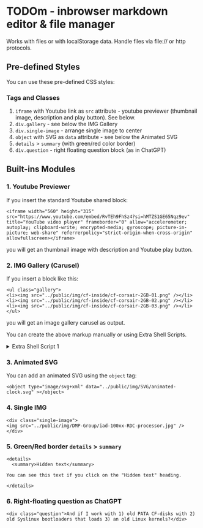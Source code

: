 # TODOm - inbrowser markdown editor & file manager

Works with files or with localStorage data.
Handle files via file:// or http protocols.

## Pre-defined Styles

You can use these pre-defined CSS styles:

### Tags and Classes

1. `iframe` with Youtube link as `src` attribute - youtube previewer (thumbnail image, description and play button). See below.
2. `div.gallery` - see below the IMG Gallery
3. `div.single-image` - arrange single image to center
4. `object` with SVG as `data` attribute - see below the Animated SVG
5. `details` > `summary` (with green/red color border)
6. `div.question` - right floating question block (as in ChatGPT)

## Built-ins Modules

### 1. Youtube Previewer

If you insert the standard Youtube shared block:

```
<iframe width="560" height="315" src="https://www.youtube.com/embed/RvTEh9FhSz4?si=hMTZS1GE65Nqz9ev" title="YouTube video player" frameborder="0" allow="accelerometer; autoplay; clipboard-write; encrypted-media; gyroscope; picture-in-picture; web-share" referrerpolicy="strict-origin-when-cross-origin" allowfullscreen></iframe>
```

you will get an thumbnail image with description and Youtube play button.

### 2. IMG Gallery (Carusel)

If you insert a block like this:

```
<ul class="gallery">
<li><img src="../public/img/cf-inside/cf-corsair-2GB-01.png" /></li>
<li><img src="../public/img/cf-inside/cf-corsair-2GB-02.png" /></li>
<li><img src="../public/img/cf-inside/cf-corsair-2GB-03.png" /></li>
</ul>
```

you will get an image gallery carusel as output.

You can create the above markup manually or using Extra Shell Scripts.

<details>
<summary>Extra Shell Script 1</summary>

1. create_html_image_tags.sh

The script generates multiple `<img>` tags wrapped in a `<ul>` with the class "gallery":

<details>
<summary>Script</summary>

```sh
#!/bin/bash

# Usage:
# "create_html_image_tags.sh /home/papa31/static/public/img/vortex86/btplug asc" (or desc)

#set -x

# Function to display help
show_help() {
  echo "Usage: $0 <directory> [asc|desc] [mtime|name]"
  echo
  echo "Generate HTML image tags for images in the specified directory."
  echo
  echo "  <directory>      Directory containing images (default: current directory)"
  echo "  [asc|desc]       Sorting order (default: asc)"
  echo "  [mtime|name]     Sorting type (modification time or name, default: mtime)"
  echo
  echo "Examples:"
  echo "  $0 ."
  echo "  $0 /path/to/images desc mtime"
  echo "  $0 /path/to/images asc name"
}

# Check for help flag
if [[ "$1" == "--help" || "$1" == "-h" ]]; then
  show_help
  exit 0
fi

# Default to the current directory if none is provided
IMG_DIR=${1:-.}

# Check if the provided argument is a directory
if [ ! -d "$IMG_DIR" ]; then
  echo "Error: $IMG_DIR is not a directory"
  show_help
  exit 1
fi

# Determine the sorting order, default to ascending (asc)
ORDER=${2:-asc}
SORT_TYPE=${3:-mtime} # Default sort type is modification time

# Convert the IMG_DIR to its absolute path
abs_img_dir=$(realpath "$IMG_DIR")

# Extract the path after the "img" directory
parent_dir=$(echo "$abs_img_dir" | sed 's#.*/img/##')

# Function to generate HTML tags
generate_html_tags() {
  local img_list=$1
  for img in $img_list; do
    img_path="$IMG_DIR/$img"
    if [ -f "$img_path" ]; then
      filename=$(basename "$img_path")
      echo "  <li><img src=\"../public/img/$parent_dir/$filename\" /></li>"
    fi
  done
}

# Begin the HTML output
echo '<ul class="gallery">'

# Sorting and looping through each image file in the directory
if [ "$SORT_TYPE" == "name" ]; then
  if [ "$ORDER" == "asc" ]; then
    generate_html_tags "$(ls "$IMG_DIR" | sort)"
  else
    generate_html_tags "$(ls "$IMG_DIR" | sort -r)"
  fi
else
  if [ "$ORDER" == "asc" ]; then
    generate_html_tags "$(ls -rt "$IMG_DIR")"
  else
    generate_html_tags "$(ls -t "$IMG_DIR")"
  fi
fi

# End the HTML output
echo '</ul>'

```

</details>

Run the script with the path to the directory containing images:

```
$ create_html_image_tags.sh ~/static/public/img/russia-election
```

This script will sort the images by modification time in ascending order (oldest first) before generating the HTML tags. The script includes the parent directory name in the `src` attribute of the `<img>` tags. Adjust the `src` path within the script as needed to match your directory structure. For more details, run the script with `-h` or `--help` attribute.

</details>

### 3. Animated SVG

You can add an animated SVG using the `object` tag:

```
<object type="image/svg+xml" data="../public/img/SVG/animated-clock.svg" ></object>
```

### 4. Single IMG

```
<div class="single-image">
<img src="../public/img/DMP-Group/iad-100xx-RDC-processor.jpg" />
</div>
```

### 5. Green/Red border `details` > `summary`

```
<details>
  <summary>Hidden text</summary>

You can see this text if you click on the "Hidden text" heading.

</details>
```

### 6. Right-floating question as ChatGPT

```
<div class="question">And if I work with 1) old PATA CF-disks with 2) old Syslinux bootloaders that loads 3) an old Linux kernels?</div>
```
